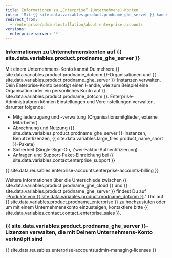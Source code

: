 ```yaml
---
title: Informationen zu „Enterprise“ (Unternehmens)-Konten
intro: 'Mit {{ site.data.variables.product.prodname_ghe_server }} kannst Du ein Unternehmenskonto erstellen, um Administratoren einen einzigen Sichtbarkeits- und Verwaltungspunkt für ihre Abrechnungs- und Lizenznutzung zu geben.'
redirect_from:
  - /enterprise/admin/installation/about-enterprise-accounts
versions:
  enterprise-server: '*'
---
```


### Informationen zu Unternehmenskonten auf {{ site.data.variables.product.prodname_ghe_server }}

Mit einem Unternehmens-Konto kannst Du mehrere {{ site.data.variables.product.prodname_dotcom }}-Organisationen und {{ site.data.variables.product.prodname_ghe_server }}-Instanzen verwalten. Dein Enterprise-Konto benötigt einen Handle, wie zum Beispiel eine Organisation oder ein persönliches Konto auf {{ site.data.variables.product.prodname_dotcom }}. Enterprise-Administratoren können Einstellungen und Voreinstellungen verwalten, darunter folgende:

- Mitgliederzugang und -verwaltung (Organisationsmitglieder, externe Mitarbeiter)
- Abrechnung und Nutzung ({{ site.data.variables.product.prodname_ghe_server }}-Instanzen, Benutzerlizenzen, {{ site.data.variables.large_files.product_name_short }}-Pakete)
- Sicherheit (Single-Sign-On, Zwei-Faktor-Authentifizierung)
- Anfragen und Support-Paket-Einreichung bei {{ site.data.variables.contact.enterprise_support }}

{{ site.data.reusables.enterprise-accounts.enterprise-accounts-billing }}

Weitere Informationen über die Unterschiede zwischen {{ site.data.variables.product.prodname_ghe_cloud }} und {{ site.data.variables.product.prodname_ghe_server }} findest Du auf „[Produkte von {{ site.data.variables.product.prodname_dotcom }}](/articles/githubs-products)." Um auf {{ site.data.variables.product.prodname_enterprise }} zu hochzustufen oder um mit einem Unternehmenskonto einzusteigen, kontaktiere bitte {{ site.data.variables.contact.contact_enterprise_sales }}.

### {{ site.data.variables.product.prodname_ghe_server }}-Lizenzen verwalten, die mit Deinem Unternehmens-Konto verknüpft sind

{{ site.data.reusables.enterprise-accounts.admin-managing-licenses }}
